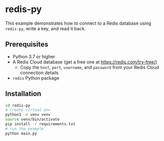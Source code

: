 # redis-py

This example demonstrates how to connect to a Redis database using `redis-py`, write a key, and read it back.

## Prerequisites

- Python 3.7 or higher
- A Redis Cloud database (get a free one at https://redis.com/try-free/)
  - Copy the `host`, `port`, `username`, and `password` from your Redis Cloud connection details
- `redis` Python package

## Installation

```bash
cd redis-py
# create virtual env
python3 -m venv venv
source venv/bin/activate
pip install -r requirements.txt
# run the example
python main.py


